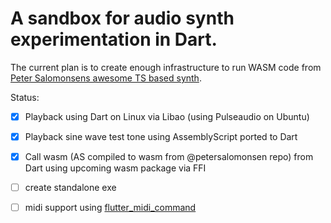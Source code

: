 # A sandbox for audio synth experimentation in Dart.


The current plan is to create enough infrastructure to run WASM code from [Peter Salomonsens awesome TS based synth](https://github.com/petersalomonsen/javascriptmusic/tree/master/wasmaudioworklet/synth1/assembly/synth).


Status:

- [x] Playback using Dart on Linux via Libao (using Pulseaudio on Ubuntu)
- [x] Playback sine wave test tone using AssemblyScript ported to Dart
- [x] Call wasm (AS compiled to wasm from @petersalomonsen repo) from Dart using upcoming wasm package via FFI
- [ ] create standalone exe
- [ ] midi support using [flutter_midi_command](https://pub.dev/packages/flutter_midi_command)

